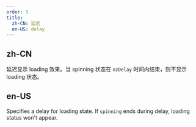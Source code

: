 ```yaml
---
order: 5
title:
  zh-CN: 延迟
  en-US: delay
---
```


## zh-CN

延迟显示 loading 效果。当 spinning 状态在 `nzDelay` 时间内结束，则不显示 loading 状态。

## en-US

Specifies a delay for loading state. If `spinning` ends during delay, loading status won't appear.